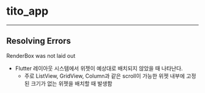 # tito_app
---
## Resolving Errors
  RenderBox was not laid out 
* Flutter 레이아웃 시스템에서 위젯이 예상대로 배치되지 않았을 때 나타난다.
  - 주로 ListView, GridView, Column과 같은 scroll이 가능한 위젯 내부에 고정된 크기가 없는 위젯을 배치할 때 발생함

